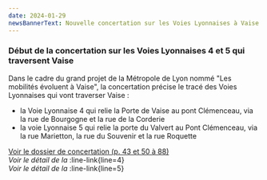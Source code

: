 ```yaml
---
date: 2024-01-29
newsBannerText: Nouvelle concertation sur les Voies Lyonnaises à Vaise
---
```


### Début de la concertation sur les Voies Lyonnaises 4 et 5 qui traversent Vaise
Dans le cadre du grand projet de la Métropole de Lyon nommé "Les mobilités évoluent à Vaise", la concertation précise le tracé des Voies Lyonnaises qui vont traverser Vaise :
 - la Voie Lyonnaise 4 qui relie la Porte de Vaise au pont Clémenceau, via la rue de Bourgogne et la rue de la Corderie
 - la voie Lyonnaise 5 qui relie la porte du Valvert au Pont Clémenceau, via la rue Marietton, la rue du Souvenir et la rue Roquette

[Voir le dossier de concertation (p. 43 et 50 à 88)](https://cyclopolis.lavilleavelo.org/vl4/VL4VL5_Vaise.pdf)  
*Voir le détail de la* :line-link{line=4}  
*Voir le détail de la* :line-link{line=5}  